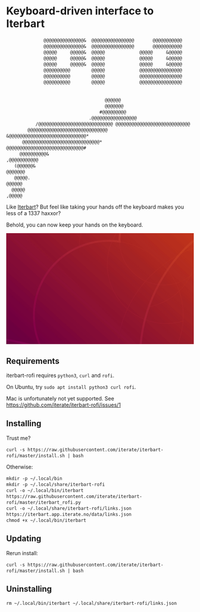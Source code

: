 # Keyboard-driven interface to Iterbart

                  @@@@@@@@@@@@@@@&  @@@@@@@@@@@@@@@@       @@@@@@@@@@@
                  @@@@@@@@@@@@@@@&  @@@@@@@@@@@@@@@@       @@@@@@@@@@@
                  @@@@@     @@@@@&  @@@@@             @@@@@     &@@@@@
                  @@@@@     @@@@@&  @@@@@             @@@@@     &@@@@@
                  @@@@@     @@@@@&  @@@@@             @@@@@     &@@@@@
                  @@@@@@@@@@        @@@@@             @@@@@@@@@@@@@@@@
                  @@@@@@@@@@        @@@@@             @@@@@@@@@@@@@@@@
                  @@@@@@@@@@        @@@@@             @@@@@@@@@@@@@@@@


                                         @@@@@@
                                         @@@@@@@
                                       #@@@@@@@@@
                                   .@@@@@@@@@@@@@@@@@
               /@@@@@@@@@@@@@@@@@@@@@@@@@@@@ @@@@@@@@@@@@@@@@@@@@@@@@@@@@
            @@@@@@@@@@@@@@@@@@@@@@@@@@@@@@    &@@@@@@@@@@@@@@@@@@@@@@@@@@@@@*
          @@@@@@@@@@@@@@@@@@@@@@@@@@@@@*         @@@@@@@@@@@@@@@@@@@@@@@@@@@@@#
         @@@@@@@@@@&                                                ,@@@@@@@@@@@
       (@@@@@@&                                                           @@@@@@@
       @@@@@.                                                               @@@@@@
      @@@@@                                                                  ,@@@@@

Like [Iterbart](https://iterbart.app.iterate.no/)? But feel like taking your
hands off the keyboard makes you less of a 1337 haxxor?

Behold, you can now keep your hands on the keyboard.

![](usage-2020-01-19.gif)

## Requirements

iterbart-rofi requires `python3`, `curl` and `rofi`.

On Ubuntu, try `sudo apt install python3 curl rofi`.

Mac is unfortunately not yet supported. See https://github.com/iterate/iterbart-rofi/issues/1

[choose-homepage]: https://github.com/chipsenkbeil/choose

## Installing

Trust me?

    curl -s https://raw.githubusercontent.com/iterate/iterbart-rofi/master/install.sh | bash

Otherwise:

    mkdir -p ~/.local/bin
    mkdir -p ~/.local/share/iterbart-rofi
    curl -o ~/.local/bin/iterbart https://raw.githubusercontent.com/iterate/iterbart-rofi/master/iterbart_rofi.py
    curl -o ~/.local/share/iterbart-rofi/links.json https://iterbart.app.iterate.no/data/links.json
    chmod +x ~/.local/bin/iterbart

## Updating

Rerun install:

    curl -s https://raw.githubusercontent.com/iterate/iterbart-rofi/master/install.sh | bash

## Uninstalling

    rm ~/.local/bin/iterbart ~/.local/share/iterbart-rofi/links.json
